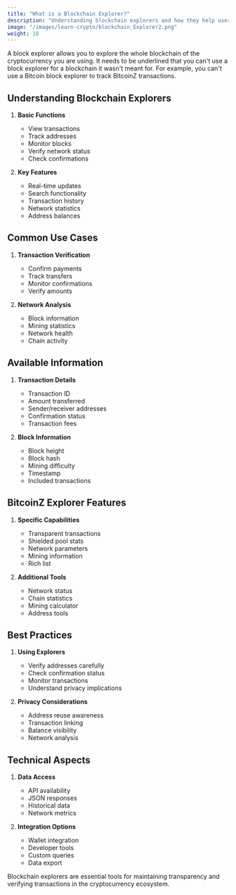 ```yaml
---
title: "What is a Blockchain Explorer?"
description: "Understanding blockchain explorers and how they help users track and verify cryptocurrency transactions."
image: "/images/learn-crypto/blockchain_Explorer2.png"
weight: 18
---
```


A block explorer allows you to explore the whole blockchain of the cryptocurrency you are using. It needs to be underlined that you can't use a block explorer for a blockchain it wasn't meant for. For example, you can't use a Bitcoin block explorer to track BitcoinZ transactions.

## Understanding Blockchain Explorers

1. **Basic Functions**
   - View transactions
   - Track addresses
   - Monitor blocks
   - Verify network status
   - Check confirmations

2. **Key Features**
   - Real-time updates
   - Search functionality
   - Transaction history
   - Network statistics
   - Address balances

## Common Use Cases

1. **Transaction Verification**
   - Confirm payments
   - Track transfers
   - Monitor confirmations
   - Verify amounts

2. **Network Analysis**
   - Block information
   - Mining statistics
   - Network health
   - Chain activity

## Available Information

1. **Transaction Details**
   - Transaction ID
   - Amount transferred
   - Sender/receiver addresses
   - Confirmation status
   - Transaction fees

2. **Block Information**
   - Block height
   - Block hash
   - Mining difficulty
   - Timestamp
   - Included transactions

## BitcoinZ Explorer Features

1. **Specific Capabilities**
   - Transparent transactions
   - Shielded pool stats
   - Network parameters
   - Mining information
   - Rich list

2. **Additional Tools**
   - Network status
   - Chain statistics
   - Mining calculator
   - Address tools

## Best Practices

1. **Using Explorers**
   - Verify addresses carefully
   - Check confirmation status
   - Monitor transactions
   - Understand privacy implications

2. **Privacy Considerations**
   - Address reuse awareness
   - Transaction linking
   - Balance visibility
   - Network analysis

## Technical Aspects

1. **Data Access**
   - API availability
   - JSON responses
   - Historical data
   - Network metrics

2. **Integration Options**
   - Wallet integration
   - Developer tools
   - Custom queries
   - Data export

Blockchain explorers are essential tools for maintaining transparency and verifying transactions in the cryptocurrency ecosystem.